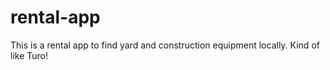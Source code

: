 # rental-app
This is a rental app to find yard and construction equipment locally. Kind of like Turo!
